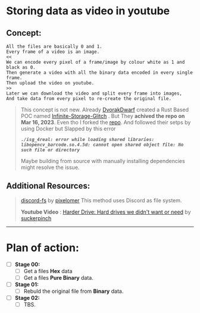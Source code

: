 # Storing data as video in youtube
 
## Concept:
```
All the files are basically 0 and 1.
Every frame of a video is an image.
<<
We can encode every pixel of a frame/image by colour white as 1 and black as 0.
Then generate a video with all the binary data encoded in every single frame.
Then upload the video on youtube.
>>
Later we can download the video and split every frame into images,
And take data from every pixel to re-create the original file. 
```
> This concept is not new. Already [DvorakDwarf](https://github.com/DvorakDwarf) created a Rust Based POC named [Infinite-Storage-Glitch](https://github.com/DvorakDwarf/Infinite-Storage-Glitch) . But They **achived the repo on Mar 16, 2023**. Even tho I forked the [repo](https://github.com/xSomoy/Infinite-Storage-Glitch). And followed their setps by using Docker but Slapped by this error
> 
> ***`./isg_4real: error while loading shared libraries: libopencv_barcode.so.4.5d: cannot open shared object file: No such file or directory`***
>
> Maybe building from source with manually installing dependencies might resolve the issue.

## Additional Resources: 
> [discord-fs](https://github.com/pixelomer/discord-fs) by [pixelomer](https://github.com/pixelomer) This method uses Discord as file system. 
>
> **Youtube Video** : [Harder Drive: Hard drives we didn't want or need](https://www.youtube.com/watch?v=JcJSW7Rprio) by [suckerpinch](https://www.youtube.com/@tom7) 

___

# Plan of action:
- [ ] **Stage 00:** 
  - [ ] Get a files **Hex** data
  - [ ] Get a files **Pure Binary** data.
  
- [ ] **Stage 01:**
  - [ ] Rebuld the original file from **Binary** data. 

- [ ] **Stage 02:**
  - [ ] TBS.